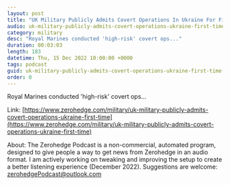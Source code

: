 ```yaml
---
layout: post
title: "UK Military Publicly Admits Covert Operations In Ukraine For First Time"
audio: uk-military-publicly-admits-covert-operations-ukraine-first-time-0
category: military
desc: "Royal Marines conducted 'high-risk' covert ops..."
duration: 00:03:03
length: 183
datetime: Thu, 15 Dec 2022 10:00:00 +0000
tags: podcast
guid: uk-military-publicly-admits-covert-operations-ukraine-first-time-0
order: 0
---
```

Royal Marines conducted 'high-risk' covert ops...

Link: [https://www.zerohedge.com/military/uk-military-publicly-admits-covert-operations-ukraine-first-time](https://www.zerohedge.com/military/uk-military-publicly-admits-covert-operations-ukraine-first-time)

About: The Zerohedge Podcast is a non-commercial, automated program, designed to give people a way to get news from Zerohedge in an audio format.  I am actively working on tweaking and improving the setup to create a better listening experience (December 2022).  Suggestions are welcome: [zerohedgePodcast@outlook.com](mailto:zerohedgePodcast@outlook.com)